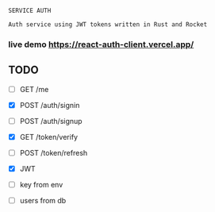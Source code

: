 ```
SERVICE AUTH
```
```
Auth service using JWT tokens written in Rust and Rocket
```

### live demo https://react-auth-client.vercel.app/



## TODO
- [ ] GET /me
- [x] POST /auth/signin
- [ ] POST /auth/signup
- [x] GET /token/verify
- [ ] POST /token/refresh
- [x] JWT
- [ ] key from env
- [ ] users from db

